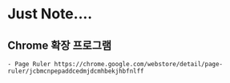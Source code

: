 # Just Note....

## Chrome 확장 프로그램 
```
- Page Ruler https://chrome.google.com/webstore/detail/page-ruler/jcbmcnpepaddcedmjdcmhbekjhbfnlff
```
